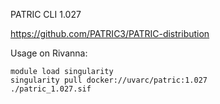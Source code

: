PATRIC CLI 1.027

https://github.com/PATRIC3/PATRIC-distribution

Usage on Rivanna:
```
module load singularity
singularity pull docker://uvarc/patric:1.027
./patric_1.027.sif
```
